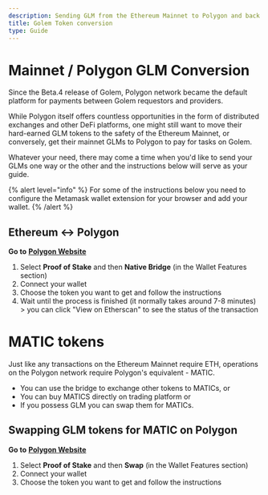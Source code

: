 ```yaml
---
description: Sending GLM from the Ethereum Mainnet to Polygon and back.
title: Golem Token conversion
type: Guide
---
```

# Mainnet / Polygon GLM Conversion

Since the Beta.4 release of Golem, Polygon network became the default platform for payments between Golem requestors and providers.

While Polygon itself offers countless opportunities in the form of distributed exchanges and other DeFi platforms, one might still want to move their hard-earned GLM tokens to the safety of the Ethereum Mainnet, or conversely, get their mainnet GLMs to Polygon to pay for tasks on Golem.

Whatever your need, there may come a time when you'd like to send your GLMs one way or the other and the instructions below will serve as your guide.

{% alert level="info" %}
For some of the instructions below you need to configure the Metamask wallet extension for your browser and add your wallet.
{% /alert %}

## Ethereum <-> Polygon

**Go to** [**Polygon Website**](https://wallet.polygon.technology)

1. Select **Proof of Stake** and then **Native Bridge** (in the Wallet Features section)
2. Connect your wallet
3. Choose the token you want to get and follow the instructions
4. Wait until the process is finished (it normally takes around 7-8 minutes) > you can click "View on Etherscan" to see the status of the transaction

# MATIC tokens

Just like any transactions on the Ethereum Mainnet require ETH, operations on the Polygon network require Polygon's equivalent - MATIC.

- You can use the bridge to exchange other tokens to MATICs, or
- You can buy MATICS directly on trading platform or
- If you possess GLM you can swap them for MATICs.


[//]: <> ( see https://www.reddit.com/r/GolemProject/comments/r3ejkl/guide_part_2_l2_glm_to_exchange_swapping_glm_for/ )

## Swapping GLM tokens for MATIC on Polygon

**Go to** [**Polygon Website**](https://wallet.polygon.technology)
1. Select **Proof of Stake** and then **Swap** (in the Wallet Features section)
2. Connect your wallet
3. Choose the token you want to get and follow the instructions



